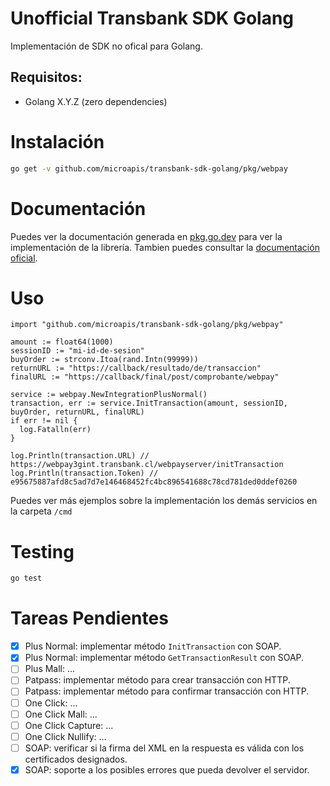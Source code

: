 # Unofficial Transbank SDK Golang

Implementación de SDK no ofical para Golang.

## Requisitos:

- Golang X.Y.Z (zero dependencies)

# Instalación

```bash
go get -v github.com/microapis/transbank-sdk-golang/pkg/webpay
```

# Documentación

Puedes ver la documentación generada en [pkg.go.dev](https://pkg.go.dev/github.com/microapis/transbank-sdk-golang?tab=doc) para ver la implementación de la librería. Tambien puedes consultar la [documentación oficial](https://www.transbankdevelopers.cl/documentacion/como_empezar).

# Uso

```golang
import "github.com/microapis/transbank-sdk-golang/pkg/webpay"

amount := float64(1000)
sessionID := "mi-id-de-sesion"
buyOrder := strconv.Itoa(rand.Intn(99999))
returnURL := "https://callback/resultado/de/transaccion"
finalURL := "https://callback/final/post/comprobante/webpay"

service := webpay.NewIntegrationPlusNormal()
transaction, err := service.InitTransaction(amount, sessionID, buyOrder, returnURL, finalURL)
if err != nil {
  log.Fatalln(err)
}

log.Println(transaction.URL) // https://webpay3gint.transbank.cl/webpayserver/initTransaction
log.Println(transaction.Token) // e95675887afd8c5ad7d7e146468452fc4bc896541688c78cd781ded0ddef0260
```

Puedes ver más ejemplos sobre la implementación los demás servicios en la carpeta `/cmd`

# Testing

```bash
go test
```

# Tareas Pendientes

- [x] Plus Normal: implementar método `InitTransaction` con SOAP.
- [x] Plus Normal: implementar método `GetTransactionResult` con SOAP.
- [ ] Plus Mall: ...
- [ ] Patpass: implementar método para crear transacción con HTTP.
- [ ] Patpass: implementar método para confirmar transacción con HTTP.
- [ ] One Click: ...
- [ ] One Click Mall: ...
- [ ] One Click Capture: ...
- [ ] One Click Nullify: ...
- [ ] SOAP: verificar si la firma del XML en la respuesta es válida con los certificados designados.
- [x] SOAP: soporte a los posibles errores que pueda devolver el servidor.
